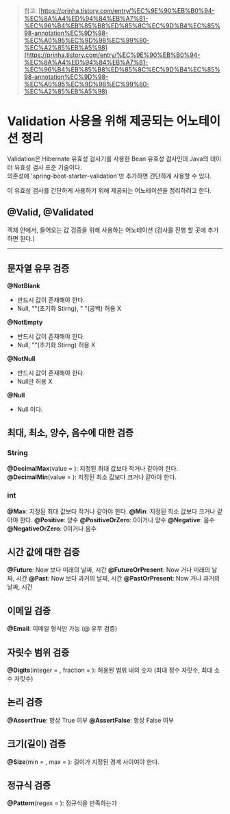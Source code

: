 >참고: [https://prinha.tistory.com/entry/%EC%9E%90%EB%B0%94-%EC%8A%A4%ED%94%84%EB%A7%81-%EC%96%B4%EB%85%B8%ED%85%8C%EC%9D%B4%EC%85%98-annotation%EC%9D%98-%EC%A0%95%EC%9D%98%EC%99%80-%EC%A2%85%EB%A5%98](https://prinha.tistory.com/entry/%EC%9E%90%EB%B0%94-%EC%8A%A4%ED%94%84%EB%A7%81-%EC%96%B4%EB%85%B8%ED%85%8C%EC%9D%B4%EC%85%98-annotation%EC%9D%98-%EC%A0%95%EC%9D%98%EC%99%80-%EC%A2%85%EB%A5%98)
# Validation 사용을 위해 제공되는 어노테이션 정리

Validation은 Hibernate 유효성 검사기를 사용한 Bean 유효성 검사인데 Java의 데이터 유효성 검사 표준 기술이다. <br>
의존성에 'spring-boot-starter-validation'만 추가하면 간단하게 사용할 수 있다. <br>

이 유효성 검사를 간단하게 사용하기 위해 제공되는 어노테이션을 정리하려고 한다.

## @Valid, @Validated

객체 안에서, 들어오는 값 검증을 위해 사용하는 어노테이션 (검사를 진행 할 곳에 추가하면 된다.)

-----

## 문자열 유무 검증

**@NotBlank** 
  - 반드시 값이 존재해야 한다.
  - Null, ""(초기화 Stirng), " "(공백) 허용 X

**@NotEmpty**
  - 반드시 값이 존재해야 한다.
  - Null, ""(초기화 Stirng) 허용 X

**@NotNull**
  - 반드시 값이 존재해야 한다.
  - Null만 허용 X
 
**@Null**
  - Null 이다.

## 최대, 최소, 양수, 음수에 대한 검증

### String

**@DecimalMax**(value = ): 지정된 최대 값보다 작거나 같아야 한다.
**@DecimalMin**(value = ): 지정된 최소 값보다 크거나 같아야 한다.

### int

**@Max**: 지정된 최대 값보다 작거나 같아야 한다.
**@Min**: 지정된 최소 값보다 크거나 같아야 한다.
**@Positive**: 양수
**@PositiveOrZero**: 0이거나 양수
**@Negative**: 음수
**@NegativeOrZero**: 0이거나 음수

## 시간 값에 대한 검증
     
**@Future**: Now 보다 미래의 날짜, 시간
**@FutureOrPresent**: Now 거나 미래의 날짜, 시간
**@Past**: Now 보다 과거의 날짜, 시간
**@PastOrPresent**: Now 거나 과거의 날짜, 시간

## 이메일 검증

**@Email**: 이메일 형식만 가능 (@ 유무 검증)

## 자릿수 범위 검증

**@Digits**(integer = , fraction = ): 허용된 범위 내의 숫자 (최대 정수 자릿수, 최대 소수 자릿수)

## 논리 검증

**@AssertTrue**: 항상 True 여부
**@AssertFalse**: 항상 False 여부

## 크기(길이) 검증

**@Size**(min = , max = ): 길이가 지정된 경계 사이여야 한다.

## 정규식 검증

**@Pattern**(regex = ): 정규식을 만족하는가